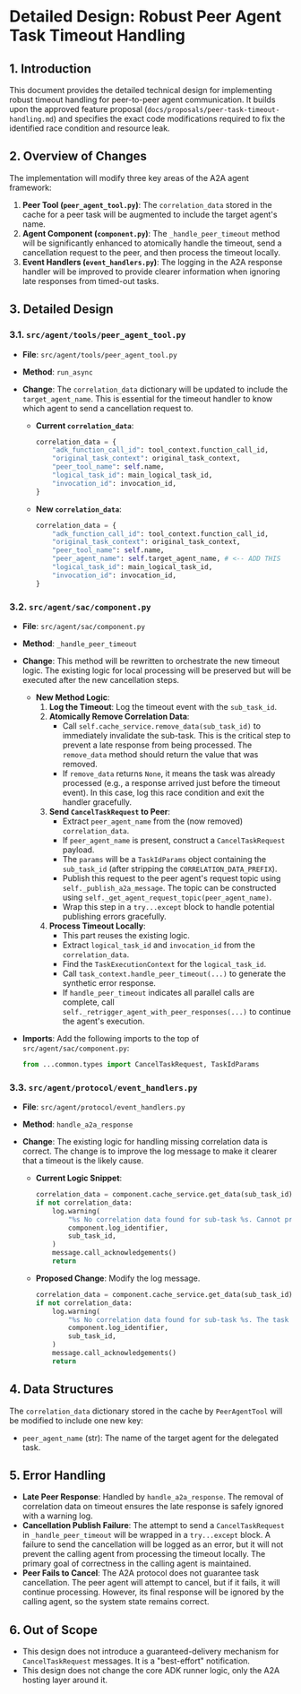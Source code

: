 # Detailed Design: Robust Peer Agent Task Timeout Handling

## 1. Introduction

This document provides the detailed technical design for implementing robust timeout handling for peer-to-peer agent communication. It builds upon the approved feature proposal (`docs/proposals/peer-task-timeout-handling.md`) and specifies the exact code modifications required to fix the identified race condition and resource leak.

## 2. Overview of Changes

The implementation will modify three key areas of the A2A agent framework:

1.  **Peer Tool (`peer_agent_tool.py`)**: The `correlation_data` stored in the cache for a peer task will be augmented to include the target agent's name.
2.  **Agent Component (`component.py`)**: The `_handle_peer_timeout` method will be significantly enhanced to atomically handle the timeout, send a cancellation request to the peer, and then process the timeout locally.
3.  **Event Handlers (`event_handlers.py`)**: The logging in the A2A response handler will be improved to provide clearer information when ignoring late responses from timed-out tasks.

## 3. Detailed Design

### 3.1. `src/agent/tools/peer_agent_tool.py`

-   **File**: `src/agent/tools/peer_agent_tool.py`
-   **Method**: `run_async`
-   **Change**: The `correlation_data` dictionary will be updated to include the `target_agent_name`. This is essential for the timeout handler to know which agent to send a cancellation request to.

    -   **Current `correlation_data`**:
        ```python
        correlation_data = {
            "adk_function_call_id": tool_context.function_call_id,
            "original_task_context": original_task_context,
            "peer_tool_name": self.name,
            "logical_task_id": main_logical_task_id,
            "invocation_id": invocation_id,
        }
        ```
    -   **New `correlation_data`**:
        ```python
        correlation_data = {
            "adk_function_call_id": tool_context.function_call_id,
            "original_task_context": original_task_context,
            "peer_tool_name": self.name,
            "peer_agent_name": self.target_agent_name, # <-- ADD THIS
            "logical_task_id": main_logical_task_id,
            "invocation_id": invocation_id,
        }
        ```

### 3.2. `src/agent/sac/component.py`

-   **File**: `src/agent/sac/component.py`
-   **Method**: `_handle_peer_timeout`
-   **Change**: This method will be rewritten to orchestrate the new timeout logic. The existing logic for local processing will be preserved but will be executed after the new cancellation steps.

    -   **New Method Logic**:
        1.  **Log the Timeout**: Log the timeout event with the `sub_task_id`.
        2.  **Atomically Remove Correlation Data**:
            -   Call `self.cache_service.remove_data(sub_task_id)` to immediately invalidate the sub-task. This is the critical step to prevent a late response from being processed. The `remove_data` method should return the value that was removed.
            -   If `remove_data` returns `None`, it means the task was already processed (e.g., a response arrived just before the timeout event). In this case, log this race condition and exit the handler gracefully.
        3.  **Send `CancelTaskRequest` to Peer**:
            -   Extract `peer_agent_name` from the (now removed) `correlation_data`.
            -   If `peer_agent_name` is present, construct a `CancelTaskRequest` payload.
            -   The `params` will be a `TaskIdParams` object containing the `sub_task_id` (after stripping the `CORRELATION_DATA_PREFIX`).
            -   Publish this request to the peer agent's request topic using `self._publish_a2a_message`. The topic can be constructed using `self._get_agent_request_topic(peer_agent_name)`.
            -   Wrap this step in a `try...except` block to handle potential publishing errors gracefully.
        4.  **Process Timeout Locally**:
            -   This part reuses the existing logic.
            -   Extract `logical_task_id` and `invocation_id` from the `correlation_data`.
            -   Find the `TaskExecutionContext` for the `logical_task_id`.
            -   Call `task_context.handle_peer_timeout(...)` to generate the synthetic error response.
            -   If `handle_peer_timeout` indicates all parallel calls are complete, call `self._retrigger_agent_with_peer_responses(...)` to continue the agent's execution.

-   **Imports**: Add the following imports to the top of `src/agent/sac/component.py`:
    ```python
    from ...common.types import CancelTaskRequest, TaskIdParams
    ```

### 3.3. `src/agent/protocol/event_handlers.py`

-   **File**: `src/agent/protocol/event_handlers.py`
-   **Method**: `handle_a2a_response`
-   **Change**: The existing logic for handling missing correlation data is correct. The change is to improve the log message to make it clearer that a timeout is the likely cause.

    -   **Current Logic Snippet**:
        ```python
        correlation_data = component.cache_service.get_data(sub_task_id)
        if not correlation_data:
            log.warning(
                "%s No correlation data found for sub-task %s. Cannot process response. Ignoring.",
                component.log_identifier,
                sub_task_id,
            )
            message.call_acknowledgements()
            return
        ```
    -   **Proposed Change**: Modify the log message.
        ```python
        correlation_data = component.cache_service.get_data(sub_task_id)
        if not correlation_data:
            log.warning(
                "%s No correlation data found for sub-task %s. The task may have timed out or already completed. Ignoring late response.", # <-- MODIFIED LOG
                component.log_identifier,
                sub_task_id,
            )
            message.call_acknowledgements()
            return
        ```

## 4. Data Structures

The `correlation_data` dictionary stored in the cache by `PeerAgentTool` will be modified to include one new key:

-   `peer_agent_name` (str): The name of the target agent for the delegated task.

## 5. Error Handling

-   **Late Peer Response**: Handled by `handle_a2a_response`. The removal of correlation data on timeout ensures the late response is safely ignored with a warning log.
-   **Cancellation Publish Failure**: The attempt to send a `CancelTaskRequest` in `_handle_peer_timeout` will be wrapped in a `try...except` block. A failure to send the cancellation will be logged as an error, but it will not prevent the calling agent from processing the timeout locally. The primary goal of correctness in the calling agent is maintained.
-   **Peer Fails to Cancel**: The A2A protocol does not guarantee task cancellation. The peer agent will attempt to cancel, but if it fails, it will continue processing. However, its final response will be ignored by the calling agent, so the system state remains correct.

## 6. Out of Scope

-   This design does not introduce a guaranteed-delivery mechanism for `CancelTaskRequest` messages. It is a "best-effort" notification.
-   This design does not change the core ADK runner logic, only the A2A hosting layer around it.
